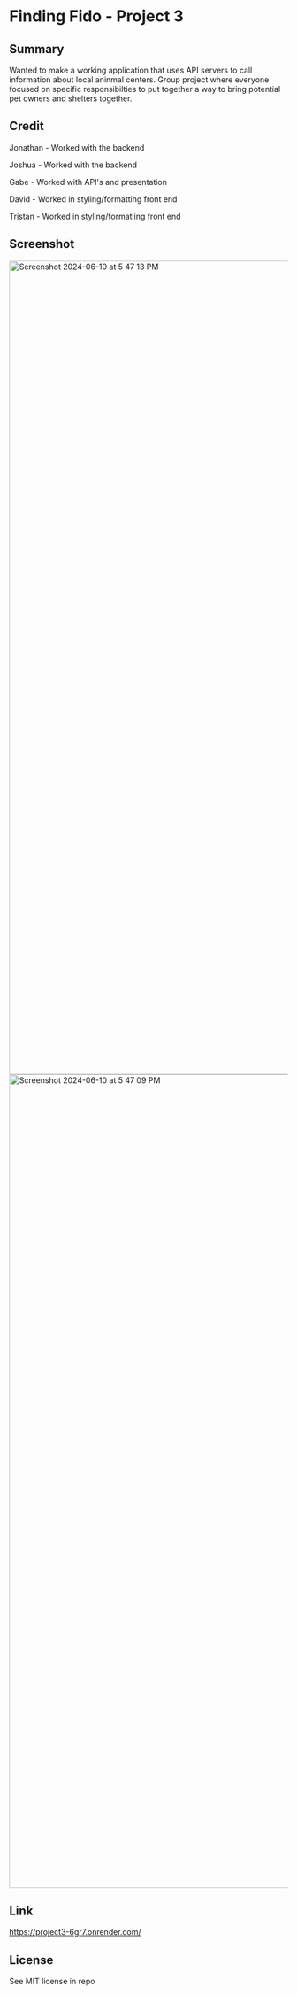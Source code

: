 # Finding Fido - Project 3

## Summary

Wanted to make a working application that uses API servers to call information about local aninmal centers. Group project where everyone focused on specific responsibilties to put together a way to bring potential pet owners and shelters together.

## Credit

Jonathan - Worked with the backend

Joshua - Worked with the backend

Gabe - Worked with API's and presentation

David - Worked in styling/formatting front end

Tristan - Worked in styling/formatiing front end

## Screenshot 

<img width="1470" alt="Screenshot 2024-06-10 at 5 47 13 PM" src="https://github.com/ImperialSpaceCoalition/Project3/assets/150820140/4ae3016a-83af-4afc-ae6b-1be78e65d0d8">

<img width="1470" alt="Screenshot 2024-06-10 at 5 47 09 PM" src="https://github.com/ImperialSpaceCoalition/Project3/assets/150820140/93e703e4-c133-4871-be67-591aa199dec1">

## Link

https://project3-6gr7.onrender.com/

## License

See MIT license in repo
